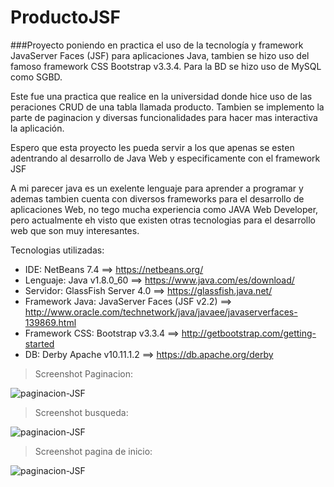# ProductoJSF
###Proyecto poniendo en practica el uso de la tecnología y framework JavaServer Faces (JSF) para aplicaciones Java, tambien se hizo uso del famoso framework CSS Bootstrap v3.3.4. Para la BD se hizo uso de MySQL como SGBD.

Este fue una practica que realice en la universidad donde hice uso de las peraciones CRUD de una tabla llamada producto. Tambien se implemento la parte de paginacion y diversas funcionalidades para hacer mas interactiva la aplicación.

Espero que esta proyecto les pueda servir a los que apenas se esten adentrando al desarrollo de Java Web y especificamente con el framework JSF

A mi parecer java es un exelente lenguaje para aprender a programar y ademas tambien cuenta con diversos frameworks para el desarrollo de aplicaciones Web, no tego mucha experiencia como JAVA Web Developer, pero actualmente eh visto que existen otras tecnologias para el desarrollo web que son muy interesantes.

Tecnologias utilizadas:
- IDE: NetBeans 7.4 ==> https://netbeans.org/
- Lenguaje: Java v1.8.0_60 ==> https://www.java.com/es/download/
- Servidor: GlassFish Server 4.0 ==> https://glassfish.java.net/
- Framework Java: JavaServer Faces (JSF v2.2)  ==> http://www.oracle.com/technetwork/java/javaee/javaserverfaces-139869.html
- Framework CSS: Bootstrap v3.3.4 ==> http://getbootstrap.com/getting-started
- DB: Derby Apache v10.11.1.2 ==> https://db.apache.org/derby

> Screenshot Paginacion:

![paginacion-JSF](https://github.com/CayetanoHerreraLuisRicardo/ProductoJSF/blob/master/paginacion-JSF.jpg)


> Screenshot busqueda:

![paginacion-JSF](https://github.com/CayetanoHerreraLuisRicardo/ProductoJSF/blob/master/buscar-JSF.jpg)


> Screenshot pagina de inicio:

![paginacion-JSF](https://github.com/CayetanoHerreraLuisRicardo/ProductoJSF/blob/master/inicio-JSF.jpg)
